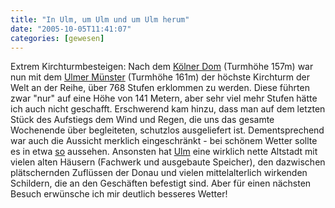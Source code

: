 ```yaml
---
title: "In Ulm, um Ulm und um Ulm herum"
date: "2005-10-05T11:41:07"
categories: [gewesen]
---
```


Extrem Kirchturmbesteigen: Nach dem [Kölner Dom](/blog/2005/09/09/koln-im-september/) (Turmhöhe 157m) war nun mit dem [Ulmer Münster](http://www.muenster-ulm.de/) (Turmhöhe 161m) der höchste Kirchturm der Welt an der Reihe, über 768 Stufen erklommen zu werden. Diese führten zwar "nur" auf eine Höhe von 141 Metern, aber sehr viel mehr Stufen hätte ich auch nicht geschafft. Erschwerend kam hinzu, dass man auf dem letzten Stück des Aufstiegs dem Wind und Regen, die uns das gesamte Wochenende über begleiteten, schutzlos ausgeliefert ist. Dementsprechend war auch die Aussicht merklich eingeschränkt - bei schönem Wetter sollte es in etwa [so](http://tourismus.ulm.de/panorama/muensteraussichtsspitze/1_249_8_java.tbs) aussehen.
Ansonsten hat [Ulm](http://www.ulm.de/) eine wirklich nette Altstadt mit vielen alten Häusern (Fachwerk und ausgebaute Speicher), den dazwischen plätschernden Zuflüssen der Donau und vielen mittelalterlich wirkenden Schildern, die an den Geschäften befestigt sind. Aber für einen nächsten Besuch erwünsche ich mir deutlich besseres Wetter!
